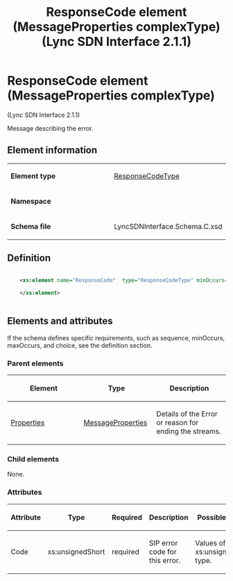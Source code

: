 ﻿---
title: ResponseCode element (MessageProperties complexType) (Lync SDN Interface 2.1.1)
TOCTitle: ResponseCode element (MessageProperties complexType)
ms:assetid: cd0aa12a-ce65-faf2-04d4-3f7e02441338
ms:mtpsurl: https://msdn.microsoft.com/library/Dn912811(v=office.15)
ms:contentKeyID: 64126980
ms.date: 02/16/2015
mtps_version: v=office.15
dev_langs:
- xml
---

# ResponseCode element (MessageProperties complexType) 

(Lync SDN Interface 2.1.1)

Message describing the error.

## Element information

<table>
<colgroup>
<col style="width: 50%" />
<col style="width: 50%" />
</colgroup>
<tbody>
<tr class="odd">
<td><p><strong>Element type</strong></p></td>
<td><p><a href="responsecodetype-complextype-lync-sdn-interface-2-1-1.md">ResponseCodeType</a></p></td>
</tr>
<tr class="even">
<td><p><strong>Namespace</strong></p></td>
<td><p></p></td>
</tr>
<tr class="odd">
<td><p><strong>Schema file</strong></p></td>
<td><p>LyncSDNInterface.Schema.C.xsd</p></td>
</tr>
</tbody>
</table>


## Definition

```xml

    <xs:element name="ResponseCode"  type="ResponseCodeType" minOccurs="0">
    
    </xs:element>
  
```

## Elements and attributes

If the schema defines specific requirements, such as sequence, minOccurs, maxOccurs, and choice, see the definition section.

### Parent elements

<table>
<colgroup>
<col style="width: 33%" />
<col style="width: 33%" />
<col style="width: 33%" />
</colgroup>
<thead>
<tr class="header">
<th><p>Element</p></th>
<th><p>Type</p></th>
<th><p>Description</p></th>
</tr>
</thead>
<tbody>
<tr class="odd">
<td><p><a href="properties-element-messagetype-complextype-lync-sdn-interface-2-1-1.md">Properties</a></p></td>
<td><p><a href="messageproperties-complextype-lync-sdn-interface-2-1-1.md">MessageProperties</a></p></td>
<td><p>Details of the Error or reason for ending the streams.</p></td>
</tr>
</tbody>
</table>


### Child elements

None.

### Attributes

<table>
<colgroup>
<col style="width: 20%" />
<col style="width: 20%" />
<col style="width: 20%" />
<col style="width: 20%" />
<col style="width: 20%" />
</colgroup>
<thead>
<tr class="header">
<th><p>Attribute</p></th>
<th><p>Type</p></th>
<th><p>Required</p></th>
<th><p>Description</p></th>
<th><p>Possible values</p></th>
</tr>
</thead>
<tbody>
<tr class="odd">
<td><p>Code</p></td>
<td><p>xs:unsignedShort</p></td>
<td><p>required</p></td>
<td><p>SIP error code for this error.</p></td>
<td><p>Values of the xs:unsignedShort type.</p></td>
</tr>
</tbody>
</table>

